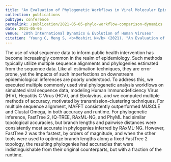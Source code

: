 ```yaml
---
title: "An Evaluation of Phylogenetic Workflows in Viral Molecular Epidemiology"
collection: publications
pubtype: conference
permalink: /publication/2021-05-05-phylo-workflow-comparison-dynamics
date: 2021-05-05
venue: '28th International Dynamics & Evolution of Human Viruses'
citation: 'Young C, Meng S, <b>Moshiri N</b> (2021). "An Evaluation of Phylogenetic Workflows in Viral Molecular Epidemiology." <i>28th International Dynamics & Evolution of Human Viruses</i>. Poster.'
---
```

The use of viral sequence data to inform public health intervention has become increasingly common in the realm of epidemiology. Such methods typically utilize multiple sequence alignments and phylogenies estimated from the sequence data. Like all estimation techniques, they are error prone, yet the impacts of such imperfections on downstream epidemiological inferences are poorly understood. To address this, we executed multiple commonly used viral phylogenetic analysis workflows on simulated viral sequence data, modeling Human Immunodeficiency Virus (HIV), Hepatitis C Virus (HCV), and Ebolavirus, and we computed multiple methods of accuracy, motivated by transmission-clustering techniques. For multiple sequence alignment, MAFFT consistently outperformed MUSCLE and Clustal Omega, in both accuracy and runtime. For phylogenetic inference, FastTree 2, IQ-TREE, RAxML-NG, and PhyML had similar topological accuracies, but branch lengths and pairwise distances were consistently most accurate in phylogenies inferred by RAxML-NG. However, FastTree 2 was the fastest, by orders of magnitude, and when the other tools were used to optimize branch lengths along a fixed FastTree 2 topology, the resulting phylogenies had accuracies that were indistinguishable from their original counterparts, but with a fraction of the runtime.
